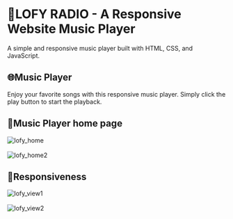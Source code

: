   <div class="banner">
    <h1>💫LOFY RADIO - A Responsive Website Music Player</h1>
    <p>A simple and responsive music player built with HTML, CSS, and JavaScript.</p>
  </div>

  <div class="music-player">
    <h2>🌐Music Player</h2>
    <p>Enjoy your favorite songs with this responsive music player. Simply click the play button to start the playback.</p>
  </div>
  
  <div class="home-page">
    <h2>🌱Music Player home page</h2>
  </div>
  
![lofy_home](https://github.com/saisujay7794/website-music-player/assets/84466055/1d7d0aff-2acd-41dc-bb90-e3291444eaaf)
<br>
<br>
![lofy_home2](https://github.com/saisujay7794/website-music-player/assets/84466055/258ccdc2-a62d-44e2-86df-55dd8935005a)

  <div class="responsive_view1">
    <h2>💬Responsiveness</h2>
  </div>
  
![lofy_view1](https://github.com/saisujay7794/website-music-player/assets/84466055/0c668a8f-3fd5-4d5a-ac78-419e78787185)
<br>
<br>
![lofy_view2](https://github.com/saisujay7794/website-music-player/assets/84466055/647b5720-f3c8-431f-b5a7-4d8d732142d0)
